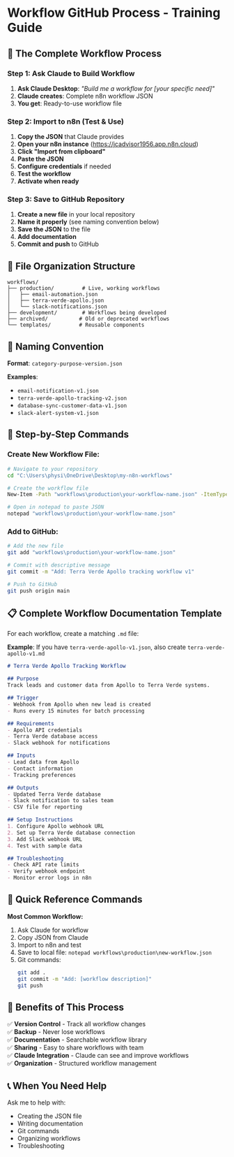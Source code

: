 # Workflow GitHub Process - Training Guide

## 🔄 The Complete Workflow Process

### Step 1: Ask Claude to Build Workflow
1. **Ask Claude Desktop**: *"Build me a workflow for [your specific need]"*
2. **Claude creates**: Complete n8n workflow JSON
3. **You get**: Ready-to-use workflow file

### Step 2: Import to n8n (Test & Use)
1. **Copy the JSON** that Claude provides
2. **Open your n8n instance** (https://jcadvisor1956.app.n8n.cloud)
3. **Click "Import from clipboard"**
4. **Paste the JSON**
5. **Configure credentials** if needed
6. **Test the workflow**
7. **Activate when ready**

### Step 3: Save to GitHub Repository
1. **Create a new file** in your local repository
2. **Name it properly** (see naming convention below)
3. **Save the JSON** to the file
4. **Add documentation** 
5. **Commit and push** to GitHub

## 📁 File Organization Structure

```
workflows/
├── production/         # Live, working workflows
│   ├── email-automation.json
│   ├── terra-verde-apollo.json
│   └── slack-notifications.json
├── development/        # Workflows being developed
├── archived/          # Old or deprecated workflows
└── templates/         # Reusable components
```

## 📝 Naming Convention

**Format**: `category-purpose-version.json`

**Examples**:
- `email-notification-v1.json`
- `terra-verde-apollo-tracking-v2.json`
- `database-sync-customer-data-v1.json`
- `slack-alert-system-v1.json`

## 🔧 Step-by-Step Commands

### Create New Workflow File:
```bash
# Navigate to your repository
cd "C:\Users\physi\OneDrive\Desktop\my-n8n-workflows"

# Create the workflow file
New-Item -Path "workflows\production\your-workflow-name.json" -ItemType File

# Open in notepad to paste JSON
notepad "workflows\production\your-workflow-name.json"
```

### Add to GitHub:
```bash
# Add the new file
git add "workflows\production\your-workflow-name.json"

# Commit with descriptive message
git commit -m "Add: Terra Verde Apollo tracking workflow v1"

# Push to GitHub
git push origin main
```

## 📋 Complete Workflow Documentation Template

For each workflow, create a matching `.md` file:

**Example**: If you have `terra-verde-apollo-v1.json`, also create `terra-verde-apollo-v1.md`

```markdown
# Terra Verde Apollo Tracking Workflow

## Purpose
Track leads and customer data from Apollo to Terra Verde systems.

## Trigger
- Webhook from Apollo when new lead is created
- Runs every 15 minutes for batch processing

## Requirements
- Apollo API credentials
- Terra Verde database access
- Slack webhook for notifications

## Inputs
- Lead data from Apollo
- Contact information
- Tracking preferences

## Outputs
- Updated Terra Verde database
- Slack notification to sales team
- CSV file for reporting

## Setup Instructions
1. Configure Apollo webhook URL
2. Set up Terra Verde database connection
3. Add Slack webhook URL
4. Test with sample data

## Troubleshooting
- Check API rate limits
- Verify webhook endpoint
- Monitor error logs in n8n
```

## 🚀 Quick Reference Commands

**Most Common Workflow:**
1. Ask Claude for workflow
2. Copy JSON from Claude
3. Import to n8n and test
4. Save to local file: `notepad workflows\production\new-workflow.json`
5. Git commands:
   ```bash
   git add .
   git commit -m "Add: [workflow description]"
   git push
   ```

## 🎯 Benefits of This Process

✅ **Version Control** - Track all workflow changes  
✅ **Backup** - Never lose workflows  
✅ **Documentation** - Searchable workflow library  
✅ **Sharing** - Easy to share workflows with team  
✅ **Claude Integration** - Claude can see and improve workflows  
✅ **Organization** - Structured workflow management  

## 📞 When You Need Help

Ask me to help with:
- Creating the JSON file
- Writing documentation
- Git commands
- Organizing workflows
- Troubleshooting
